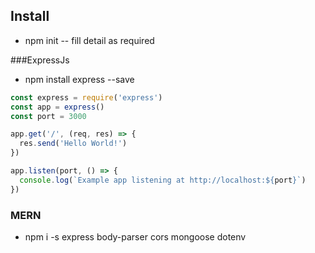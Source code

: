 ## Install 
* npm init -- fill detail as required


###ExpressJs
* npm install express --save
```js
const express = require('express')
const app = express()
const port = 3000

app.get('/', (req, res) => {
  res.send('Hello World!')
})

app.listen(port, () => {
  console.log(`Example app listening at http://localhost:${port}`)
})
```

### MERN
* npm i -s express body-parser cors mongoose dotenv

